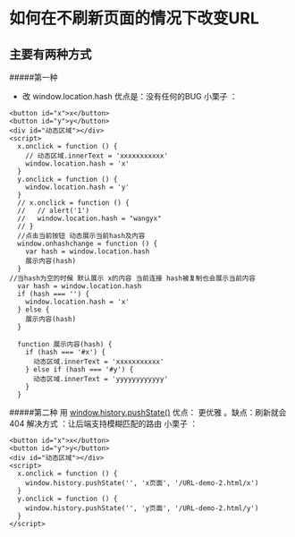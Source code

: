 # 如何在不刷新页面的情况下改变URL
## 主要有两种方式
#####第一种
* 改 window.location.hash  优点是：没有任何的BUG 
小栗子 ：
```
<button id="x">x</button>
<button id="y">y</button>
<div id="动态区域"></div>
<script>
  x.onclick = function () {
    // 动态区域.innerText = 'xxxxxxxxxxx'
    window.location.hash = 'x'
  }
  y.onclick = function () {
    window.location.hash = 'y'
  }
  // x.onclick = function () {
  //   // alert('1')
  //   window.location.hash = "wangyx"
  // }
  //点击当前按钮 动态展示当前hash及内容
  window.onhashchange = function () {
    var hash = window.location.hash
    展示内容(hash)
  }
//当hash为空的时候 默认展示 x的内容 当前连接 hash被复制也会展示当前内容 
  var hash = window.location.hash
  if (hash === '') {
    window.location.hash = 'x'
  } else {
    展示内容(hash)
  }

  function 展示内容(hash) {
    if (hash === '#x') {
      动态区域.innerText = 'xxxxxxxxxxx'
    } else if (hash === '#y') {
      动态区域.innerText = 'yyyyyyyyyyyy'
    }
  }
```
#####第二种
用 [window.history.pushState()](https://developer.mozilla.org/zh-CN/docs/Web/API/History_API#%E6%B7%BB%E5%8A%A0%E5%92%8C%E4%BF%AE%E6%94%B9%E5%8E%86%E5%8F%B2%E8%AE%B0%E5%BD%95%E4%B8%AD%E7%9A%84%E6%9D%A1%E7%9B%AE "null")
优点： 更优雅 。缺点：刷新就会 404  解决方式 ：让后端支持模糊匹配的路由 
小栗子 ：
```
<button id="x">x</button>
<button id="y">y</button>
<div id="动态区域"></div>
<script>
  x.onclick = function () {
    window.history.pushState('', 'x页面', '/URL-demo-2.html/x')
  }
  y.onclick = function () {
    window.history.pushState('', 'y页面', '/URL-demo-2.html/y')
  }
</script>
```
